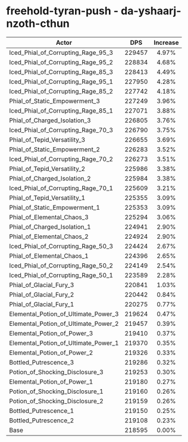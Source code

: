 # freehold-tyran-push - da-yshaarj-nzoth-cthun
| Actor | DPS | Increase |
|---|:---:|:---:|
|Iced_Phial_of_Corrupting_Rage_95_3|229457|4.97%|
|Iced_Phial_of_Corrupting_Rage_95_2|228834|4.68%|
|Iced_Phial_of_Corrupting_Rage_85_3|228413|4.49%|
|Iced_Phial_of_Corrupting_Rage_95_1|227950|4.28%|
|Iced_Phial_of_Corrupting_Rage_85_2|227742|4.18%|
|Phial_of_Static_Empowerment_3|227249|3.96%|
|Iced_Phial_of_Corrupting_Rage_85_1|227071|3.88%|
|Phial_of_Charged_Isolation_3|226805|3.76%|
|Iced_Phial_of_Corrupting_Rage_70_3|226790|3.75%|
|Phial_of_Tepid_Versatility_3|226655|3.69%|
|Phial_of_Static_Empowerment_2|226283|3.52%|
|Iced_Phial_of_Corrupting_Rage_70_2|226273|3.51%|
|Phial_of_Tepid_Versatility_2|225986|3.38%|
|Phial_of_Charged_Isolation_2|225984|3.38%|
|Iced_Phial_of_Corrupting_Rage_70_1|225609|3.21%|
|Phial_of_Tepid_Versatility_1|225355|3.09%|
|Phial_of_Static_Empowerment_1|225353|3.09%|
|Phial_of_Elemental_Chaos_3|225294|3.06%|
|Phial_of_Charged_Isolation_1|224941|2.90%|
|Phial_of_Elemental_Chaos_2|224924|2.90%|
|Iced_Phial_of_Corrupting_Rage_50_3|224424|2.67%|
|Phial_of_Elemental_Chaos_1|224396|2.65%|
|Iced_Phial_of_Corrupting_Rage_50_2|224149|2.54%|
|Iced_Phial_of_Corrupting_Rage_50_1|223589|2.28%|
|Phial_of_Glacial_Fury_3|220841|1.03%|
|Phial_of_Glacial_Fury_2|220442|0.84%|
|Phial_of_Glacial_Fury_1|220275|0.77%|
|Elemental_Potion_of_Ultimate_Power_3|219624|0.47%|
|Elemental_Potion_of_Ultimate_Power_2|219457|0.39%|
|Elemental_Potion_of_Power_3|219410|0.37%|
|Elemental_Potion_of_Ultimate_Power_1|219370|0.35%|
|Elemental_Potion_of_Power_2|219326|0.33%|
|Bottled_Putrescence_3|219286|0.32%|
|Potion_of_Shocking_Disclosure_3|219253|0.30%|
|Elemental_Potion_of_Power_1|219180|0.27%|
|Potion_of_Shocking_Disclosure_1|219160|0.26%|
|Potion_of_Shocking_Disclosure_2|219159|0.26%|
|Bottled_Putrescence_1|219150|0.25%|
|Bottled_Putrescence_2|219108|0.23%|
|Base|218595|0.00%|
